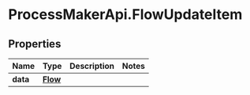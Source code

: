 # ProcessMakerApi.FlowUpdateItem

## Properties
Name | Type | Description | Notes
------------ | ------------- | ------------- | -------------
**data** | [**Flow**](Flow.md) |  | 


